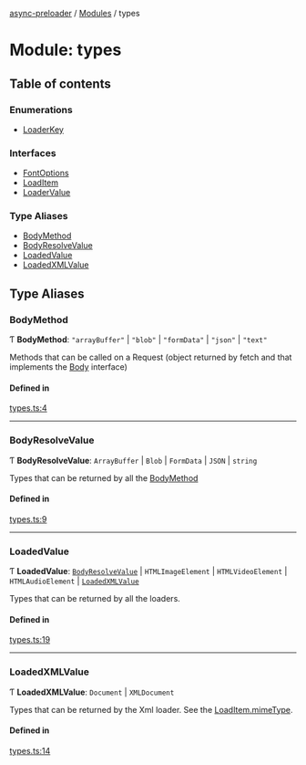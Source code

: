 [async-preloader](../README.md) / [Modules](../modules.md) / types

# Module: types

## Table of contents

### Enumerations

- [LoaderKey](../enums/types.LoaderKey.md)

### Interfaces

- [FontOptions](../interfaces/types.FontOptions.md)
- [LoadItem](../interfaces/types.LoadItem.md)
- [LoaderValue](../interfaces/types.LoaderValue.md)

### Type Aliases

- [BodyMethod](types.md#bodymethod)
- [BodyResolveValue](types.md#bodyresolvevalue)
- [LoadedValue](types.md#loadedvalue)
- [LoadedXMLValue](types.md#loadedxmlvalue)

## Type Aliases

### BodyMethod

Ƭ **BodyMethod**: ``"arrayBuffer"`` \| ``"blob"`` \| ``"formData"`` \| ``"json"`` \| ``"text"``

Methods that can be called on a Request (object returned by fetch and that implements the [Body](https://developer.mozilla.org/en-US/docs/Web/API/Response/body) interface)

#### Defined in

[types.ts:4](https://github.com/dmnsgn/async-preloader/blob/acf8770/src/types.ts#L4)

___

### BodyResolveValue

Ƭ **BodyResolveValue**: `ArrayBuffer` \| `Blob` \| `FormData` \| `JSON` \| `string`

Types that can be returned by all the [BodyMethod](types.md#bodymethod)

#### Defined in

[types.ts:9](https://github.com/dmnsgn/async-preloader/blob/acf8770/src/types.ts#L9)

___

### LoadedValue

Ƭ **LoadedValue**: [`BodyResolveValue`](types.md#bodyresolvevalue) \| `HTMLImageElement` \| `HTMLVideoElement` \| `HTMLAudioElement` \| [`LoadedXMLValue`](types.md#loadedxmlvalue)

Types that can be returned by all the loaders.

#### Defined in

[types.ts:19](https://github.com/dmnsgn/async-preloader/blob/acf8770/src/types.ts#L19)

___

### LoadedXMLValue

Ƭ **LoadedXMLValue**: `Document` \| `XMLDocument`

Types that can be returned by the Xml loader. See the [LoadItem.mimeType](../interfaces/types.LoadItem.md#mimetype).

#### Defined in

[types.ts:14](https://github.com/dmnsgn/async-preloader/blob/acf8770/src/types.ts#L14)

